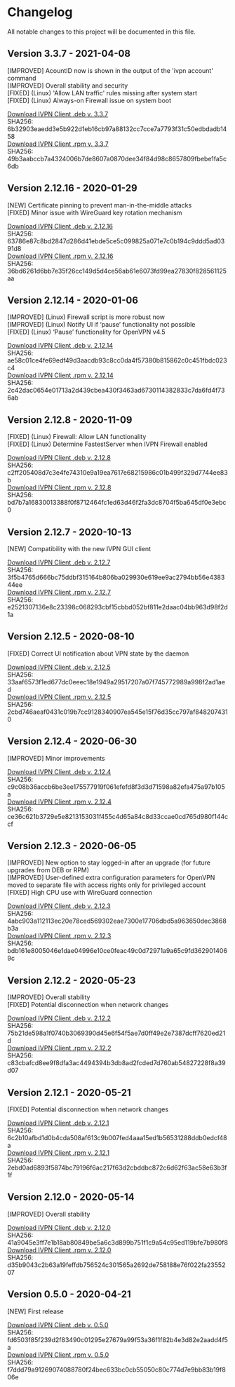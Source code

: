 # Changelog

All notable changes to this project will be documented in this file.

## Version 3.3.7 - 2021-04-08

[IMPROVED] AcountID now is shown in the output of the 'ivpn account' command  
[IMPROVED] Overall stability and security  
[FIXED] (Linux) 'Allow LAN traffic' rules missing after system start  
[FIXED] (Linux) Always-on Firewall issue on system boot  

[Download IVPN Client .deb v. 3.3.7](https://repo.ivpn.net/stable/pool/ivpn_3.3.7_amd64.deb)  
SHA256: 6b32903eaedd3e5b922d1eb16cb97a88132cc7cce7a7793f31c50edbdadb1458   
[Download IVPN Client .rpm v. 3.3.7](https://repo.ivpn.net/stable/pool/ivpn-3.3.7-1.x86_64.rpm)  
SHA256: 49b3aabccb7a4324006b7de8607a0870dee34f84d98c8657809fbebe1fa5c6db  

## Version 2.12.16 - 2020-01-29

[NEW] Certificate pinning to prevent man-in-the-middle attacks  
[FIXED] Minor issue with WireGuard key rotation mechanism  

[Download IVPN Client .deb v. 2.12.16](https://cdn.ivpn.net/releases/linux/2.12.16/ivpn_2.12.16_amd64.deb)  
SHA256: 63786e87c8bd2847d286d41ebde5ce5c099825a071e7c0b194c9ddd5ad0391d8   
[Download IVPN Client .rpm v. 2.12.16](https://cdn.ivpn.net/releases/linux/2.12.16/ivpn-2.12.16-1.x86_64.rpm)  
SHA256: 36bd6261d6bb7e35f26cc149d5d4ce56ab61e6073fd99ea27830f828561125aa  

## Version 2.12.14 - 2020-01-06

[IMPROVED] (Linux) Firewall script is more robust now  
[IMPROVED] (Linux) Notify UI if ‘pause’ functionality not possible  
[FIXED] (Linux) ‘Pause’ functionality for OpenVPN v4.5  

[Download IVPN Client .deb v. 2.12.14](https://cdn.ivpn.net/releases/linux/2.12.14/ivpn_2.12.14_amd64.deb)  
SHA256: ae58c01ce4fe69edf49d3aacdb93c8cc0da4f57380b815862c0c451fbdc023c4   
[Download IVPN Client .rpm v. 2.12.14](https://cdn.ivpn.net/releases/linux/2.12.14/ivpn-2.12.14-1.x86_64.rpm)  
SHA256: 2c42dac0654e01713a2d439cbea430f3463ad6730114382833c7da6fd4f736ab  

## Version 2.12.8 - 2020-11-09

[FIXED] (Linux) Firewall: Allow LAN functionality  
[FIXED] (Linux) Determine FastestServer when IVPN Firewall enabled  

[Download IVPN Client .deb v. 2.12.8](https://cdn.ivpn.net/releases/linux/2.12.8/ivpn_2.12.8_amd64.deb)  
SHA256: c2ff205408d7c3e4fe74310e9a19ea7617e68215986c01b499f329d7744ee83b   
[Download IVPN Client .rpm v. 2.12.8](https://cdn.ivpn.net/releases/linux/2.12.8/ivpn-2.12.8-1.x86_64.rpm)  
SHA256: bd7b7a16830013388f0f8712464fc1ed63d46f2fa3dc8704f5ba645df0e3ebc0  

## Version 2.12.7 - 2020-10-13

[NEW] Compatibility with the new IVPN GUI client    

[Download IVPN Client .deb v. 2.12.7](https://cdn.ivpn.net/releases/linux/2.12.7/ivpn_2.12.7_amd64.deb)  
SHA256: 3f5b4765d666bc75ddbf315164b806ba029930e619ee9ac2794bb56e438344ee   
[Download IVPN Client .rpm v. 2.12.7](https://cdn.ivpn.net/releases/linux/2.12.7/ivpn-2.12.7-1.x86_64.rpm)  
SHA256: e2521307136e8c23398c068293cbf15cbbd052bf811e2daac04bb963d98f2d1a  

## Version 2.12.5 - 2020-08-10

[FIXED] Correct UI notification about VPN state by the daemon 

[Download IVPN Client .deb v. 2.12.5](https://cdn.ivpn.net/releases/linux/2.12.5/ivpn_2.12.5_amd64.deb)  
SHA256: 33aaf6573f1ed677dc0eeec18e1949a29517207a07f745772989a998f2ad1aed   
[Download IVPN Client .rpm v. 2.12.5](https://cdn.ivpn.net/releases/linux/2.12.5/ivpn-2.12.5-1.x86_64.rpm)  
SHA256: 2cbd746aeaf0431c019b7cc9128340907ea545e15f76d35cc797af8482074310  

## Version 2.12.4 - 2020-06-30

[IMPROVED] Minor improvements  

[Download IVPN Client .deb v. 2.12.4](https://cdn.ivpn.net/releases/linux/2.12.4/ivpn_2.12.4_amd64.deb)  
SHA256: c9c08b36accb6be3ee175577919f061efefd8f3d3d71598a82efa475a97b105a   
[Download IVPN Client .rpm v. 2.12.4](https://cdn.ivpn.net/releases/linux/2.12.4/ivpn-2.12.4-1.x86_64.rpm)  
SHA256: ce36c621b3729e5e8213153031f455c4d65a84c8d33ccae0cd765d980f144ccf  

## Version 2.12.3 - 2020-06-05

[IMPROVED] New option to stay logged-in after an upgrade (for future upgrades from DEB or RPM)  
[IMPROVED] User-defined extra configuration parameters for OpenVPN moved to separate file with access rights only for privileged account  
[FIXED] High CPU use with WireGuard connection  

[Download IVPN Client .deb v. 2.12.3](https://cdn.ivpn.net/releases/linux/2.12.3/ivpn_2.12.3_amd64.deb)  
SHA256: 4abc903a112113ec20e78ced569302eae7300e17706dbd5a963650dec3868b3a   
[Download IVPN Client .rpm v. 2.12.3](https://cdn.ivpn.net/releases/linux/2.12.3/ivpn-2.12.3-1.x86_64.rpm)  
SHA256: bdb161e8005046e1dae04996e10ce0feac49c0d72971a9a65c9fd3629014069c  

## Version 2.12.2 - 2020-05-23

[IMPROVED] Overall stability  
[FIXED] Potential disconnection when network changes  

[Download IVPN Client .deb v. 2.12.2](https://cdn.ivpn.net/releases/linux/2.12.2/ivpn_2.12.2_amd64.deb)  
SHA256: 75b21de598a1f0740b3069390d45e6f54f5ae7d0ff49e2e7387dcff7620ed21d   
[Download IVPN Client .rpm v. 2.12.2](https://cdn.ivpn.net/releases/linux/2.12.2/ivpn-2.12.2-1.x86_64.rpm)  
SHA256: c83cbafcd8ee9f8dfa3ac4494394b3db8ad2fcded7d760ab54827228f8a39d07  

## Version 2.12.1 - 2020-05-21

[FIXED] Potential disconnection when network changes  

[Download IVPN Client .deb v. 2.12.1](https://cdn.ivpn.net/releases/linux/2.12.1/ivpn_2.12.1_amd64.deb)  
SHA256: 6c2b10afbd1d0b4cda508af613c9b007fed4aaa15ed1b56531288ddb0edcf48a   
[Download IVPN Client .rpm v. 2.12.1](https://cdn.ivpn.net/releases/linux/2.12.1/ivpn-2.12.1-1.x86_64.rpm)  
SHA256: 2ebd0ad6893f5874bc79196f6ac217f63d2cbddbc872c6d62f63ac58e63b3f1f    

## Version 2.12.0 - 2020-05-14

[IMPROVED] Overall stability  

[Download IVPN Client .deb v. 2.12.0](https://cdn.ivpn.net/releases/linux/2.12.0/ivpn_2.12.0_amd64.deb)  
SHA256: 41a9045e3ff7e1b18ab80849be5a6c3d899b751f1c9a54c95ed119bfe7b980f8   
[Download IVPN Client .rpm v. 2.12.0](https://cdn.ivpn.net/releases/linux/2.12.0/ivpn-2.12.0-1.x86_64.rpm)  
SHA256: d35b9043c2b63a19feffdb756524c301565a2692de758188e76f022fa2355207    

## Version 0.5.0 - 2020-04-21

[NEW] First release  

[Download IVPN Client .deb v. 0.5.0](https://cdn.ivpn.net/releases/linux/0.5.0/ivpn_0.5.0_amd64.deb)  
SHA256: fd6503f85f239d2f83490c01295e27679a99f53a36f1f82b4e3d82e2aadd4f5a   
[Download IVPN Client .rpm v. 0.5.0](https://cdn.ivpn.net/releases/linux/0.5.0/ivpn-0.5.0-1.x86_64.rpm)  
SHA256: f7ddd79a91269074088780f24bec633bc0cb55050c80c774d7e9bb83b19f806e   
